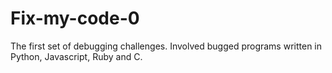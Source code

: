 # Fix-my-code-0

The first set of debugging challenges. Involved bugged programs written in
Python, Javascript, Ruby and C.
